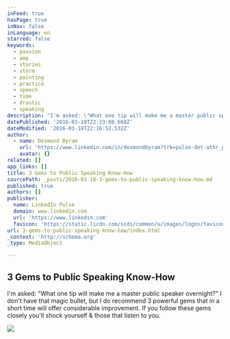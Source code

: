 ```yaml
---
inFeed: true
hasPage: true
inNav: false
inLanguage: en
starred: false
keywords:
  - passion
  - amp
  - stories
  - storm
  - painting
  - practice
  - speech
  - time
  - drastic
  - speaking
description: "I'm asked: \"What one tip will make me a master public speaker overnight?\" I don't have that magic bullet, but I do recommend 3 powerful gems that in a short time will offer considerable improvement. If you follow these gems closely you'll shock yourself & those that listen to you."
datePublished: '2016-03-18T22:23:08.668Z'
dateModified: '2016-03-18T22:16:52.532Z'
author:
  - name: Desmond Byram
    url: 'https://www.linkedin.com/in/desmondbyram?trk=pulse-det-athr_prof-art_hdr'
    avatar: {}
related: []
app_links: []
title: 3 Gems to Public Speaking Know-How
sourcePath: _posts/2016-03-18-3-gems-to-public-speaking-know-how.md
published: true
authors: []
publisher:
  name: LinkedIn Pulse
  domain: www.linkedin.com
  url: 'https://www.linkedin.com'
  favicon: 'https://static.licdn.com/scds/common/u/images/logos/favicons/v1/favicon.ico'
url: 3-gems-to-public-speaking-know-how/index.html
_context: 'http://schema.org'
_type: MediaObject

---
```

<article style=""><h1>3 Gems to Public Speaking Know-How</h1><p>I'm asked: "What one tip will make me a master public speaker overnight?" I don't have that magic bullet, but I do recommend 3 powerful gems that in a short time will offer considerable improvement. If you follow these gems closely you'll shock yourself &amp; those that listen to you.</p><img src="https://s3-us-west-2.amazonaws.com/the-grid-img/p/28bac7f9ab1211afc724198a4fe41a430e6737ef.jpg" /></article>